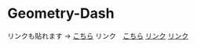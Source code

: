 # Geometry-Dash
リンクも貼れます → [こちら](https://www.mediafire.com/file/31jwav3hq67aq9o/Geometry+Dash.zip/file)
リンク　[こちら](https://www.mediafire.com/file/ydxu3yyg1i17plr/msvcp140.dll/file)
[リンク](https://www.mediafire.com/file/nwgkpysckl2pgnh/vcruntime140_1.dll/file)
[リンク](https://www.mediafire.com/file/lx0wvyhz4mn1jmh/vcruntime140.dll/file)
